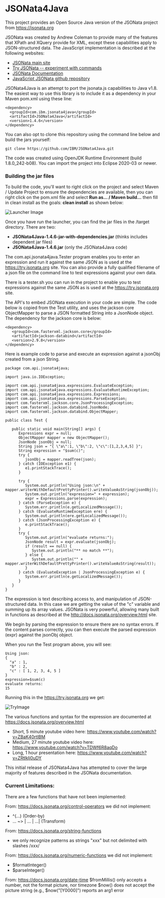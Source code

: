 # JSONata4Java
This project provides an Open Source Java version of the JSONata project from https://jsonata.org

JSONata was created by Andrew Coleman to provide many of the features that XPath and XQuery provide for XML, except these capabilities apply to JSON-structured data. The JavaScript implementation is described at the following websites:

* [JSONata main site](http://jsonata.org/)
* [Try JSONata -- experiment with commands](http://try.jsonata.org/)
* [JSONata Documentation](http://docs.jsonata.org/overview.html)
* [JavaScript JSONata github repository](https://github.com/jsonata-js/jsonata)

JSONata4Java is an attempt to port the jsonata.js capabilities to Java v1.8. 
The easiest way to use this library is to include it as a dependency in your Maven pom.xml using these line:
```
<dependency>
  <groupId>com.ibm.jsonata4java</groupId>
  <artifactId>JSONata4Java</artifactId>
  <version>1.4.6</version>
</dependency>
```

You can also opt to clone this repository using the command line below and build the jars yourself:
```
git clone https://github.com/IBM/JSONata4Java.git
```
The code was created using OpenJDK Runtime Environment (build 1.8.0_242-b08). You can import the project into Eclipse 2020-03 or newer. 

### Building the jar files

To build the code, 
you'll want to right click on the project and select Maven / Update Project to ensure the dependencies are available, then 
you can right click on the pom.xml file and select **Run as... / Maven build...** then fill in clean install as the goals:
**clean install** as shown below:

![Launcher Image](images/Launcher.png)

Once you have run the launcher, you can find the jar files in the /target directory. There are two:
* **JSONata4Java-1.4.6-jar-with-dependencies.jar** (thinks includes dependent jar files)
* **JSONata4Java-1.4.6.jar** (only the JSONata4Java code)

The com.api.jsonata4java.Tester program enables you to enter an expression and run it 
against the same JSON as is used at the https://try.jsonata.org site. You can also 
provide a fully qualified filename of a json file on the command line to test expressions 
against your own data.

There is a tester.sh you can run in the project to enable you to test expressions 
against the same JSON as is used at the https://try.jsonata.org site.

The API's to embed JSONata execution in your code are simple. The code below is copied from the Test utility, and uses the 
jackson core ObjectMapper to parse a JSON formatted String into a JsonNode object. The dependency for the 
jackson core is below:
``` 
<dependency>
   <groupId>com.fasterxml.jackson.core</groupId>
   <artifactId>jackson-databind</artifactId>
   <version>2.9.8</version>
</dependency>
```
Here is example code to parse and execute an expression against a jsonObj created from 
a json String.
```
package com.api.jsonata4java;

import java.io.IOException;

import com.api.jsonata4java.expressions.EvaluateException;
import com.api.jsonata4java.expressions.EvaluateRuntimeException;
import com.api.jsonata4java.expressions.Expressions;
import com.api.jsonata4java.expressions.ParseException;
import com.fasterxml.jackson.core.JsonProcessingException;
import com.fasterxml.jackson.databind.JsonNode;
import com.fasterxml.jackson.databind.ObjectMapper;

public class Test {

   public static void main(String[] args) {
      Expressions expr = null;
      ObjectMapper mapper = new ObjectMapper();
      JsonNode jsonObj = null;
      String json = "{ \"a\":1, \"b\":2, \"c\":[1,2,3,4,5] }";
      String expression = "$sum(c)";
      try {
         jsonObj = mapper.readTree(json);
      } catch (IOException e1) {
         e1.printStackTrace();
      }

      try {
         System.out.println("Using json:\n" + mapper.writerWithDefaultPrettyPrinter().writeValueAsString(jsonObj));
         System.out.println("expression=" + expression);
         expr = Expressions.parse(expression);
      } catch (ParseException e) {
         System.err.println(e.getLocalizedMessage());
      } catch (EvaluateRuntimeException ere) {
         System.out.println(ere.getLocalizedMessage());
      } catch (JsonProcessingException e) {
         e.printStackTrace();
      }
      try {
         System.out.println("evaluate returns:");
         JsonNode result = expr.evaluate(jsonObj);
         if (result == null) {
            System.out.println("** no match **");
         } else {
            System.out.println("" + mapper.writerWithDefaultPrettyPrinter().writeValueAsString(result));
         }
      } catch (EvaluateException | JsonProcessingException e) {
         System.err.println(e.getLocalizedMessage());
      }
   }
}

```

The expression is text describing access to, and manipulation of JSON-structured data. 
In this case we are getting the value of the "c" variable and summing up its array values.
JSONata is very powerful, allowing many built in functions as described at the http://docs.jsonata.org/overview.html site.
 
We begin by parsing the expression to ensure there are no syntax errors. 
If the content parses correctly, you can then execute the parsed expression (expr) 
against the jsonObj object. 

When you run the Test program above, you will see:
```
Using json:
{
  "a" : 1,
  "b" : 2,
  "c" : [ 1, 2, 3, 4, 5 ]
}
expression=$sum(c)
evaluate returns:
15
```

Running this in the https://try.jsonata.org we get:

![TryImage](images/TryJsonata.png)

The various functions and syntax for the expression are documented at https://docs.jsonata.org/overview.html 

* Short, 5 minute youtube video here: https://www.youtube.com/watch?v=ZBaK40rtIBM
* Medium, 27 minute youtube video here: https://www.youtube.com/watch?v=TDWf6R8aqDo
* Long, 1 hour presentation here: https://www.youtube.com/watch?v=ZRtlkIj0uDY

This initial release of JSONata4Java has attempted to cover the large majority of features described in the JSONata documentation.

### Current Limitations:
There are a few functions that have not been implemented:

From: https://docs.jsonata.org/control-operators we did not implement:
* ^(...) (Order-by)
* ... ~> | ... | ...| (Transform)

From: https://docs.jsonata.org/string-functions
* we only recognize patterns as strings "xxx" but not delimited with slashes /xxx/

From: https://docs.jsonata.org/numeric-functions we did not implement:
* $formatInteger()
* $parseInteger()

From: https://docs.jsonata.org/date-time
    $fromMillis() only accepts a number, not the format picture, nor timezone
    $now() does not accept the picture string (e.g., $now("[Y0000]") reports an arg1 error



